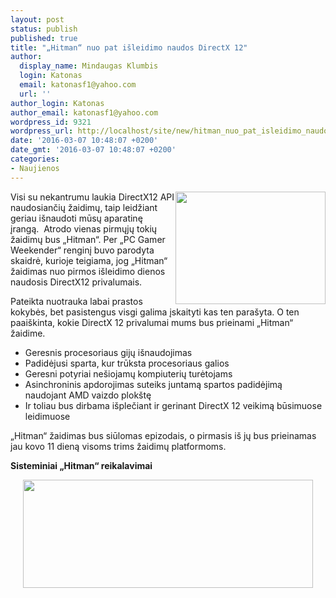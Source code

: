 ```yaml
---
layout: post
status: publish
published: true
title: "„Hitman“ nuo pat išleidimo naudos DirectX 12"
author:
  display_name: Mindaugas Klumbis
  login: Katonas
  email: katonasf1@yahoo.com
  url: ''
author_login: Katonas
author_email: katonasf1@yahoo.com
wordpress_id: 9321
wordpress_url: http://localhost/site/new/hitman_nuo_pat_isleidimo_naudos_directx_12/
date: '2016-03-07 10:48:07 +0200'
date_gmt: '2016-03-07 10:48:07 +0200'
categories:
- Naujienos
---
```

<p>
	<a href="http://technews.lt/userfiles/p5LXmXO8EuHJ_878x0_Z-Z96KYq.jpg"><img alt="" src="http://technews.lt/userfiles/p5LXmXO8EuHJ_878x0_Z-Z96KYq.jpg" style="width: 240px; height: 180px; float: right;" /></a>Visi su nekantrumu laukia DirectX12 API naudosiančių žaidimų, taip leidžiant geriau i&scaron;naudoti mūsų aparatinę įrangą.&nbsp; Atrodo vienas pirmųjų tokių žaidimų bus &bdquo;Hitman&ldquo;. Per &bdquo;PC Gamer Weekender&ldquo; renginį buvo parodyta skaidrė, kurioje teigiama, jog &bdquo;Hitman&ldquo; žaidimas nuo pirmos i&scaron;leidimo dienos naudosis DirectX12 privalumais.</p>
<p>
	Pateikta nuotrauka labai prastos kokybės, bet pasistengus visgi galima įskaityti kas ten para&scaron;yta. O ten paai&scaron;kinta, kokie DirectX 12 privalumai mums bus prieinami &bdquo;Hitman&ldquo; žaidime.&nbsp;</p>
<ul>
<li>
		Geresnis procesoriaus gijų i&scaron;naudojimas</li>
<li>
		Padidėjusi sparta, kur trūksta procesoriaus galios</li>
<li>
		Geresni potyriai ne&scaron;iojamų kompiuterių turėtojams</li>
<li>
		Asinchroninis apdorojimas suteiks juntamą spartos padidėjimą naudojant AMD vaizdo plok&scaron;tę</li>
<li>
		Ir toliau bus dirbama i&scaron;plečiant ir gerinant DirectX 12 veikimą būsimuose leidimuose</li>
</ul>
<p>
	&bdquo;Hitman&ldquo; žaidimas bus siūlomas epizodais, o pirmasis i&scaron; jų bus prieinamas jau kovo 11 dieną visoms trims žaidimų platformoms.</p>
<p>
	<strong>Sisteminiai&nbsp;&bdquo;Hitman&ldquo;&nbsp;reikalavimai</strong></p>
<p style="text-align: center;">
	<img alt="" src="http://technews.lt/userfiles/hitman system spec.JPG" style="width: 464px; height: 173px;" /></p>
